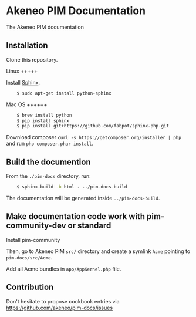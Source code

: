 Akeneo PIM Documentation
========================

The Akeneo PIM documentation

Installation
------------

Clone this repository.

Linux
+++++

Install [Sphinx](http://sphinx-doc.org/).
```bash
    $ sudo apt-get install python-sphinx
```

Mac OS
++++++

```bash
    $ brew install python
    $ pip install sphinx
    $ pip install git+https://github.com/fabpot/sphinx-php.git
```

Download composer `curl -s https://getcomposer.org/installer | php` and run `php composer.phar install`.

Build the documention
---------------------

From the `./pim-docs` directory, run:

``` bash
    $ sphinx-build -b html . ../pim-docs-build
```

The documentation will be generated inside `../pim-docs-build`.


Make documentation code work with pim-community-dev or standard
---------------------------------------------------------------

Install pim-community

Then, go to Akeneo PIM `src/` directory and create a symlink `Acme` pointing to `pim-docs/src/Acme`.

Add all Acme bundles in `app/AppKernel.php` file.


Contribution
------------

Don't hesitate to propose cookbook entries via https://github.com/akeneo/pim-docs/issues
